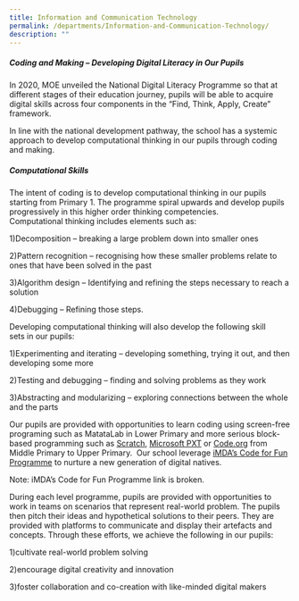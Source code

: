```yaml
---
title: Information and Communication Technology
permalink: /departments/Information-and-Communication-Technology/
description: ""
---
```


##### Coding and Making – Developing Digital Literacy in Our Pupils
In 2020, MOE unveiled the National Digital Literacy Programme so that at different stages of their education journey, pupils will be able to acquire digital skills across four components in the “Find, Think, Apply, Create” framework.

In line with the national development pathway, the school has a systemic approach to develop computational thinking in our pupils through coding and making.

##### Computational Skills
The intent of coding is to develop computational thinking in our pupils starting from Primary 1. The programme spiral upwards and develop pupils progressively in this higher order thinking competencies. Computational thinking includes elements such as:

1)Decomposition – breaking a large problem down into smaller ones

2)Pattern recognition – recognising how these smaller problems relate to ones that have been solved in the past

3)Algorithm design – Identifying and refining the steps necessary to reach a solution

4)Debugging – Refining those steps.

Developing computational thinking will also develop the following skill sets in our pupils:

1)Experimenting and iterating – developing something, trying it out, and then developing some more

2)Testing and debugging – finding and solving problems as they work

3)Abstracting and modularizing – exploring connections between the whole and the parts

Our pupils are provided with opportunities to learn coding using screen-free programing such as MatataLab in Lower Primary and more serious block-based programming such as [Scratch](https://scratch.mit.edu/), [Microsoft PXT](https://www.kitronik.co.uk/blog/introducing-microsoft-pxt-block-editor/) or [Code.org](https://code.org/) from Middle Primary to Upper Primary.  Our school leverage [iMDA’s Code for Fun Programme](https://www.imda.gov.sg/imtalent/programmes/cff) to nurture a new generation of digital natives.

Note: iMDA’s Code for Fun Programme link is broken. 

During each level programme, pupils are provided with opportunities to work in teams on scenarios that represent real-world problem. The pupils then pitch their ideas and hypothetical solutions to their peers. They are provided with platforms to communicate and display their artefacts and concepts. Through these efforts, we achieve the following in our pupils:

1)cultivate real-world problem solving 

2)encourage digital creativity and innovation

3)foster collaboration and co-creation with like-minded digital makers